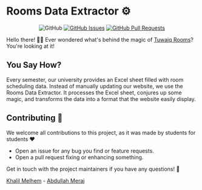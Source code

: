 # Rooms Data Extractor ⚙️

<div align="center">
  
  ![GitHub](https://img.shields.io/github/license/GDSC-YU/rooms-data-extractor?style=for-the-badge)
  [![GitHub Issues](https://img.shields.io/github/issues/GDSC-YU/rooms-data-extractor?style=for-the-badge)](https://github.com/GDSC-YU/rooms-data-extractor/issues)
  [![GitHub Pull Requests](https://img.shields.io/github/issues-pr/GDSC-YU/rooms-data-extractor?style=for-the-badge)](https://github.com/GDSC-YU/rooms-data-extractor/pulls)
  
</div>

Hello there! 👋🏻 Ever wondered what's behind the magic of [Tuwaiq Rooms](https://tc.gdscyu.com/)? You're looking at it!

## You Say How?

Every semester, our university provides an Excel sheet filled with room scheduling data. Instead of manually updating our website, we use the Rooms Data Extractor. It processes the Excel sheet, conjures up some magic, and transforms the data into a format that the website easily display.

## Contributing 🤝

We welcome all contributions to this project, as it was made by students for students ❤️

- Open an issue for any bug you find or feature requests.
- Open a pull request fixing or enhancing something.

Get in touch with the project maintainers if you have any questions! 🚀

[Khalil Melhem](https://github.com/g9wz) - [Abdullah Meraj](https://github.com/Abd-404)
